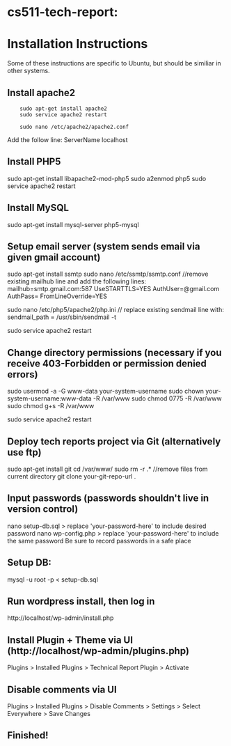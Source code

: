 cs511-tech-report:
=================

# Installation Instructions
Some of these instructions are specific to Ubuntu, but should be similiar in other systems.

## Install apache2
		sudo apt-get install apache2
		sudo service apache2 restart

		sudo nano /etc/apache2/apache2.conf
Add the follow line: 
		ServerName localhost

## Install PHP5
sudo apt-get install libapache2-mod-php5
sudo a2enmod php5
sudo service apache2 restart

## Install MySQL
sudo apt-get install mysql-server php5-mysql

## Setup email server (system sends email via given gmail account)

sudo apt-get install ssmtp
sudo nano /etc/ssmtp/ssmtp.conf
//remove existing mailhub line and add the following lines:
mailhub=smtp.gmail.com:587
UseSTARTTLS=YES
AuthUser=<SYSTEM-EMAIL>@gmail.com
AuthPass=<SYSTEM-EMAIL-PASSWORD>
FromLineOverride=YES

sudo nano /etc/php5/apache2/php.ini
// replace existing sendmail line with:
sendmail_path = /usr/sbin/sendmail -t

sudo service apache2 restart

## Change directory permissions (necessary if you receive 403-Forbidden or permission denied errors)
sudo usermod -a -G www-data your-system-username
sudo chown your-system-username:www-data -R /var/www
sudo chmod 0775 -R /var/www
sudo chmod g+s -R /var/www

sudo service apache2 restart

## Deploy tech reports project via Git (alternatively use ftp)
sudo apt-get install git
cd /var/www/
sudo rm -r .* //remove files from current directory
git clone your-git-repo-url .

## Input passwords (passwords shouldn't live in version control)
nano setup-db.sql > replace 'your-password-here' to include desired password
nano wp-config.php > replace 'your-password-here' to include the same password
Be sure to record passwords in a safe place

## Setup DB:
mysql -u root -p < setup-db.sql

## Run wordpress install, then log in
http://localhost/wp-admin/install.php

## Install Plugin + Theme via UI (http://localhost/wp-admin/plugins.php)
Plugins > Installed Plugins > Technical Report Plugin > Activate

## Disable comments via UI
Plugins > Installed Plugins > Disable Comments > Settings > Select Everywhere > Save Changes

## Finished!
